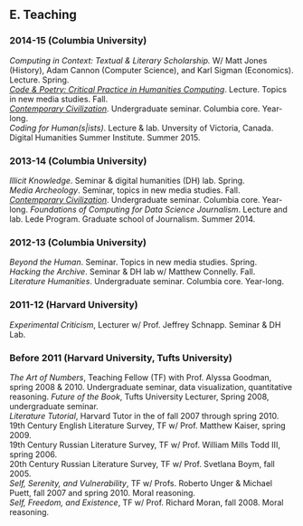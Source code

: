
## E. Teaching

### 2014-15 (Columbia University)

*Computing in Context: Textual & Literary Scholarship.* W/ Matt Jones
(History), Adam Cannon (Computer Science), and Karl Sigman (Economics).
Lecture. Spring.  
[*Code & Poetry: Critical Practice in Humanities Computing*](https://github.com/denten-courses/code-poetry/blob/master/2014-fall/course-sched.md). Lecture. Topics in new media studies. Fall.  
[*Contemporary Civilization*](https://github.com/denten-courses/con-civ/blob/master/2014-fall/2014-fall-sched.md). Undergraduate seminar. Columbia core. Year-long.  
*Coding for Human(s|ists)*. Lecture & lab. Unversity of Victoria, Canada.
Digital Humanities Summer Institute. Summer 2015.  

### 2013-14 (Columbia University)

*Illicit Knowledge*. Seminar & digital humanities (DH) lab. Spring.  
*Media Archeology*. Seminar, topics in new media studies. Fall.  
[*Contemporary Civilization*](https://github.com/denten-courses/con-civ/blob/master/2014-fall/2014-fall-sched.md). Undergraduate seminar. Columbia core. Year-long. 
*Foundations of Computing for Data Science Journalism*. Lecture and lab. Lede Program. Graduate
school of Journalism. Summer 2014.  

### 2012-13 (Columbia University)
*Beyond the Human*. Seminar. Topics in new media studies. Spring.  
*Hacking the Archive*. Seminar & DH lab w/ Matthew Connelly. Fall.  
*Literature Humanities*. Undergraduate seminar. Columbia core. Year-long.  

### 2011-12 (Harvard University)

*Experimental Criticism*, Lecturer w/ Prof. Jeffrey Schnapp. Seminar & DH Lab.  

### Before 2011 (Harvard University, Tufts University)

*The Art of Numbers*, Teaching Fellow (TF) with Prof. Alyssa Goodman, spring 2008 & 2010. Undergraduate seminar, data visualization, quantitative reasoning. 
*Future of the Book*, Tufts University Lecturer, Spring 2008, undergraduate
seminar.  
*Literature Tutorial*, Harvard Tutor in the of fall 2007 through spring 2010.  
19th Century English Literature Survey, TF w/ Prof. Matthew Kaiser, spring 2009.  
19th Century Russian Literature Survey, TF w/ Prof. William Mills Todd III, spring 2006.  
20th Century Russian Literature Survey, TF w/ Prof. Svetlana Boym, fall 2005.  
*Self, Serenity, and Vulnerability*, TF w/ Profs. Roberto Unger & Michael Puett, fall 2007 and spring 2010. Moral reasoning.  
*Self, Freedom, and Existence*, TF w/ Prof. Richard Moran, fall 2008. Moral reasoning.  
